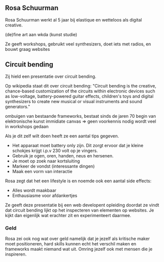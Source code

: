 ## Rosa Schuurman

Rosa Schuurman werkt al 5 jaar bij elastique en wetteloos als digital creative. 

(de)fine art aan wkda (kunst studie)
<!-- nu: MFA xpub aan piet zwart -->
Ze geeft workshops, gebruikt veel synthesizers, doet iets met radios, en bouwt graag websites

## Circuit bending

Zij hield een presentatie over circuit bending.

Op wikipedia staat dit over circuit bending: "Circuit bending is the creative, chance-based customization of the circuits within electronic devices such as low-voltage, battery-powered guitar effects, children's toys and digital synthesizers to create new musical or visual instruments and sound generators."

ombuigen van bestaande frameworks, 
bestaat sinds de jaren 70
begin van elektronische kunst
immidiate  canvas => geen voorkennis nodig
wordt veel in workshops gedaan

Als je dit zelf wilt doen heeft ze een aantal tips gegeven. 
- Het apparaat moet battery only zijn. Dit zorgt ervoor dat je kleine schokjes krijgt i.p.v 230 volt op je vingers. 
- Gebruik je ogen, oren, handen, neus en hersenen.
- Je moet op zoek naar kortsluiting
- Markeer de vondst (interessante dingen)
- Maak een vorm van interactie

Rosa zegt dat het een lifestyle is en noemde ook een aantal side effects:
- Alles wordt maakbaar
- Enthausiasme voor afdankertjes

Ze geeft deze presentatie bij een web developent opleiding doordat ze vindt dat circuit bending lijkt op het inspecteren van elementen op websites. Je kijkt dan eigenlijk wat erachter zit en experimenteert daarmee. 

<!-- met postmarketos wordt er linux gedownload en wil ze heel graag een server erop draaien -->

<!-- de status-quo nier per definitie accepteren -->

<!-- gamemaker studio is een software waarmee je games kunt maken ipv unity -->

### Geld 

Rosa zei ook nog wat over geld namelijk dat je jezelf als kritische maker moet positioneren, hard skills kunnen echt het verschil maken en frameworks maakt niemand wat uit. Omring jezelf ook met mensen die je inspireren.